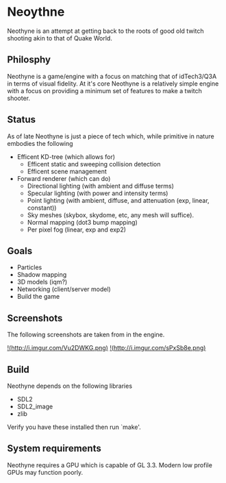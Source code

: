 # Neoythne

Neothyne is an attempt at getting back to the roots of good old twitch shooting
akin to that of Quake World.

## Philosphy

Neothyne is a game/engine with a focus on matching that of idTech3/Q3A in terms
of visual fidelity. At it's core Neothyne is a relatively simple engine with a
focus on providing a minimum set of features to make a twitch shooter.

## Status

As of late Neothyne is just a piece of tech which, while primitive in nature
embodies the following

* Efficent KD-tree (which allows for)
  * Efficent static and sweeping collision detection
  * Efficent scene management
* Forward renderer (which can do)
  * Directional lighting (with ambient and diffuse terms)
  * Specular lighting (with power and intensity terms)
  * Point lighting (with ambient, diffuse, and attenuation (exp, linear, constant))
  * Sky meshes (skybox, skydome, etc, any mesh will suffice).
  * Normal mapping (dot3 bump mapping)
  * Per pixel fog (linear, exp and exp2)

## Goals

* Particles
* Shadow mapping
* 3D models (iqm?)
* Networking (client/server model)
* Build the game

## Screenshots
The following screenshots are taken from in the engine.

[!(http://i.imgur.com/Vu2DWKG.png)](http://i.imgur.com/Vu2DWKG.png)
[!(http://i.imgur.com/sPxSb8e.png)](http://i.imgur.com/sPxSb8e.png)

## Build
Neothyne depends on the following libraries

* SDL2
* SDL2_image
* zlib

Verify you have these installed then run `make'.

## System requirements
Neothyne requires a GPU which is capable of GL 3.3. Modern low profile GPUs may
function poorly.
